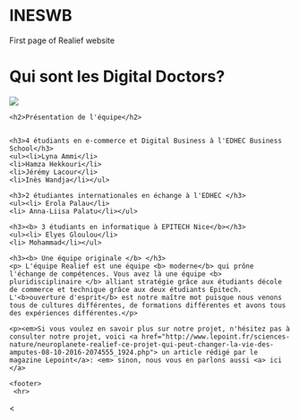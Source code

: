 # INESWB
First page of Realief website
<html>
  <head>
      <meta charset="utf-8" /> 
      <link rel="stylesheet" href="style.css" />
    <title>LES CREATEURS DE REALIEF </title>

  </head>
  <body>
    <h1>Qui sont les Digital Doctors?</h1>
    
<img src="photo realief">

    <h2>Présentation de l'équipe</h2>


    <h3>4 étudiants en e-commerce et Digital Business à l'EDHEC Business School</h3>
    <ul><li>Lyna Ammi</li>
    <li>Hamza Hekkouri</li>
    <li>Jérémy Lacour</li>
    <li>Inès Wandja</li></ul>

    <h3>2 étudiantes internationales en échange à l'EDHEC </h3>
    <ul><li> Erola Palau</li>
    <li> Anna-Liisa Palatu</li></ul>

    <h3><b> 3 étudiants en informatique à EPITECH Nice</b></h3>
    <ul><li> Elyes Gloulou</li>
    <li> Mohammad</li></ul>

    <h3><b> Une équipe originale </b> </h3>
    <p> L'équipe Realief est une équipe <b> moderne</b> qui prône l'échange de compétences. Vous avez là une équipe <b> pluridisciplinaire </b> alliant stratégie grâce aux étudiants décole de commerce et technique grâce aux deux étudiants Epitech. L'<b>ouverture d'esprit</b> est notre maître mot puisque nous venons tous de cultures différentes, de formations différentes et avons tous des expériences différentes.</p>

    <p><em>Si vous voulez en savoir plus sur notre projet, n'hésitez pas à consulter notre projet, voici <a href="http://www.lepoint.fr/sciences-nature/neuroplanete-realief-ce-projet-qui-peut-changer-la-vie-des-amputes-08-10-2016-2074555_1924.php"> un article rédigé par le magazine Lepoint</a>: <em> sinon, nous vous en parlons aussi <a> ici </a>
  
    <footer>
     <hr>
  
  </footer>
 
<
